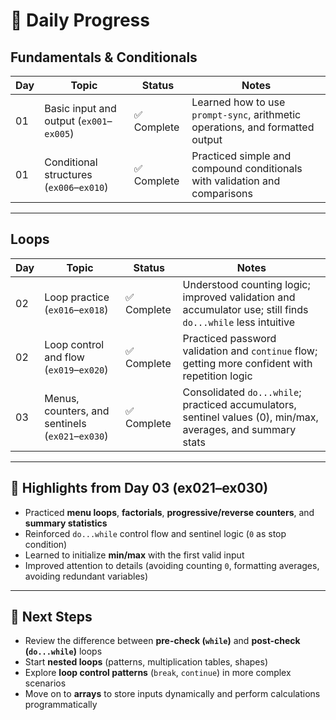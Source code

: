 # 🧠 Daily Progress

## Fundamentals & Conditionals

| Day | Topic                                    | Status      | Notes                                                                         |
| --- | ---------------------------------------- | ----------- | ----------------------------------------------------------------------------- |
| 01  | Basic input and output (`ex001`–`ex005`) | ✅ Complete | Learned how to use `prompt-sync`, arithmetic operations, and formatted output |
| 01  | Conditional structures (`ex006`–`ex010`) | ✅ Complete | Practiced simple and compound conditionals with validation and comparisons    |

---

## Loops

| Day | Topic                                            | Status      | Notes                                                                                                        |
| --- | ------------------------------------------------ | ----------- | ------------------------------------------------------------------------------------------------------------ |
| 02  | Loop practice (`ex016`–`ex018`)                  | ✅ Complete | Understood counting logic; improved validation and accumulator use; still finds `do...while` less intuitive  |
| 02  | Loop control and flow (`ex019`–`ex020`)          | ✅ Complete | Practiced password validation and `continue` flow; getting more confident with repetition logic              |
| 03  | Menus, counters, and sentinels (`ex021`–`ex030`) | ✅ Complete | Consolidated `do...while`; practiced accumulators, sentinel values (0), min/max, averages, and summary stats |

---

## 🧩 Highlights from Day 03 (ex021–ex030)

- Practiced **menu loops**, **factorials**, **progressive/reverse counters**, and **summary statistics**
- Reinforced `do...while` control flow and sentinel logic (`0` as stop condition)
- Learned to initialize **min/max** with the first valid input
- Improved attention to details (avoiding counting `0`, formatting averages, avoiding redundant variables)

---

## 🧠 Next Steps

- Review the difference between **pre-check (`while`)** and **post-check (`do...while`)** loops
- Start **nested loops** (patterns, multiplication tables, shapes)
- Explore **loop control patterns** (`break`, `continue`) in more complex scenarios
- Move on to **arrays** to store inputs dynamically and perform calculations programmatically

